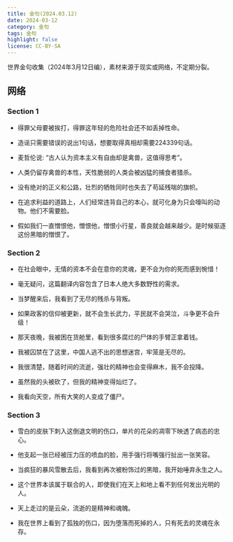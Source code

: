 ```yaml
---
title: 金句(2024.03.12)
date: 2024-03-12
category: 金句
tags: 金句
highlight: false
license: CC-BY-SA
---
```


世界金句收集（2024年3月12日编），素材来源于现实或网络，不定期分裂。

<!--more-->
## 网络

### Section 1

* 得罪父母要被挨打，得罪这年轻的危险社会还不如丢掉性命。

* 造谣只需要错误的说出1句话，想要取得真相却需要224339句话。

* 麦哲伦说: “古人认为资本主义有自由却是禽兽，这值得思考”。

* 人类仍留存禽兽的本性，天性脆弱的人类会被凶猛的捕食者猎杀。

* 没有绝对的正义和公路，壮烈的牺牲同时也失去了苟延残喘的旗帜。

* 在追求利益的道路上，人们经常违背自己的本心，就可化身为只会嚎叫的动物。他们不需要脸。

* 假如我们一直憎恨他，憎恨他，憎恨小行星，善良就会越来越少。是时候驱逐这份黑暗的憎恨了。

### Section 2

* 在社会眼中，无情的资本不会在意你的灵魂，更不会为你的死而感到惋惜！

* 毫无疑问，这篇翻译内容包含了日本人绝大多数野性的需求。

* 当梦醒来后，我看到了无尽的残杀与背叛。

* 如果政客的信仰被更新，就不会生长武力，平民就不会哭泣，斗争更不会升级！

* 那天夜晚，我被困在货舱里，看到很多腐烂的尸体的手臂正拿着钱。

* 我被囚禁在了这里，中国人逃不出的思想迷宫，牢笼是无尽的。

* 我很清楚，随着时间的流逝，强壮的精神也会变得麻木，我不会投降。

* 虽然我的头被砍了，但我的精神变得灿烂了。

* 我看向天空，所有大笑的人变成了僵尸。

### Section 3

* 雪白的皮肤下刺入这倒退文明的伤口，单片的花朵的凋零下映透了病态的忠心。

* 他支起一张已经被压力压的喷血的脸，用手强行将嘴强行扯出一张笑容。

* 当疯狂的暴风雪散去后，我看到再次被粉饰过的黑暗，我开始唾弃永生之人。

* 这个世界本该属于联合的人，即使我们在天上和地上看不到任何发出光明的人。

* 天上走过的是云朵，流逝的是精神和魂魄。

* 我在世界上看到了孤独的伤口，因为堕落而死掉的人，只有死去的灵魂在永存。